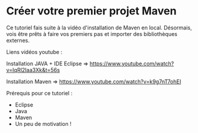 # Créer votre premier projet Maven

Ce tutoriel fais suite à la vidéo d'installation de Maven en local.
Désormais, vois être prêts à faire vos premiers pas et importer des bibliothèques externes.

Liens vidéos youtube :


Installation JAVA + IDE Eclipse => https://www.youtube.com/watch?v=IqRl2Iaa3Xk&t=56s


Installation Maven => https://www.youtube.com/watch?v=k9g7nT7ohEI

Prérequis pour ce tutoriel :
- Eclipse
- Java
- Maven
- Un peu de motivation !

